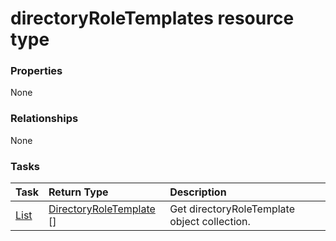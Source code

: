# directoryRoleTemplates resource type



### Properties
None

### Relationships
None


### Tasks

| Task		   | Return Type	|Description|
|:---------------|:--------|:----------|
|[List](../api/directoryroletemplate_list.md) | [DirectoryRoleTemplate](directoryroletemplate.md) [] |Get directoryRoleTemplate object collection. |

<!-- uuid: 969ae94f-3789-4f9d-9ed9-11926652863f
2015-10-14 23:39:32 UTC -->
<!-- {
  "type": "#page.annotation",
  "description": "directoryRoleTemplates resource",
  "keywords": "",
  "section": "documentation",
  "tocPath": ""
}-->